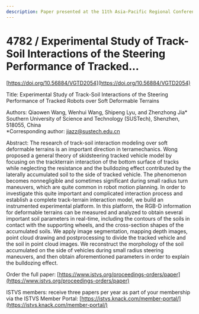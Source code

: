 ```yaml
---
description: Paper presented at the 11th Asia-Pacific Regional Conference of the ISTVS
---
```


# 4782 / Experimental Study of Track-Soil Interactions of the Steering Performance of Tracked...

[https://doi.org/10.56884/VGTD2054](https://doi.org/10.56884/VGTD2054)

Title: Experimental Study of Track-Soil Interactions of the Steering Performance of Tracked Robots over Soft Deformable Terrains

Authors: Qiaowen Wang, Wenhui Wang, Shipeng Lyu, and Zhenzhong Jia\*\
Southern University of Science and Technology (SUSTech), Shenzhen, 518055, China\
\*Corresponding author: jiazz@sustech.edu.cn

Abstract: The research of track-soil interaction modeling over soft deformable terrains is an important direction in terramechanics. Wong proposed a general theory of skidsteering tracked vehicle model by focusing on the trackterrain interaction of the bottom surface of tracks while neglecting the resistance and the bulldozing effect contributed by the laterally accumulated soil to the side of tracked vehicle. The phenomenon becomes nonnegligible and sometimes significant during small radius turn maneuvers, which are quite common in robot motion planning. In order to investigate this quite important and complicated interaction process and establish a complete track-terrain interaction model, we build an instrumented experimental platform. In this platform, the RGB-D information for deformable terrains can be measured and analyzed to obtain several important soil parameters in real-time, including the contours of the soils in contact with the supporting wheels, and the cross-section shapes of the accumulated soils. We apply image segmentation, mapping depth images, point cloud drawing and postprocessing to divide the tracked vehicle and the soil in point cloud images. We reconstruct the morphology of the soil accumulated on the side of vehicles during small radius steering maneuvers, and then obtain aforementioned parameters in order to explain the bulldozing effect.

Order the full paper: [https://www.istvs.org/proceedings-orders/paper](https://www.istvs.org/proceedings-orders/paper)

ISTVS members: receive three papers per year as part of your membership via the ISTVS Member Portal: [https://istvs.knack.com/member-portal/](https://istvs.knack.com/member-portal/)

